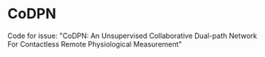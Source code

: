 # CoDPN
Code for issue: "CoDPN: An Unsupervised Collaborative Dual-path Network For Contactless Remote Physiological Measurement"
